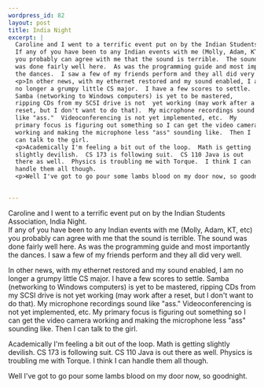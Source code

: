 ```yaml
--- 
wordpress_id: 82
layout: post
title: India Night
excerpt: |
  Caroline and I went to a terrific event put on by the Indian Students Association, India Night.  
  If any of you have been to any Indian events with me (Molly, Adam, KT, etc) 
  you probably can agree with me that the sound is terrible.  The sound 
  was done fairly well here.  As was the programming guide and most importantly 
  the dances.  I saw a few of my friends perform and they all did very well.
  <p>In other news, with my ethernet restored and my sound enabled, I am 
  no longer a grumpy little CS major.  I have a few scores to settle.  
  Samba (networking to Windows computers) is yet to be mastered, 
  ripping CDs from my SCSI drive is not  yet working (may work after a 
  reset, but I don't want to do that).  My microphone recordings sound 
  like "ass."  Videoconferencing is not yet implemented, etc.  My 
  primary focus is figuring out something so I can get the video camera 
  working and making the microphone less "ass" sounding like.  Then I 
  can talk to the girl.
  <p>Academically I'm feeling a bit out of the loop.  Math is getting 
  slightly devilish.  CS 173 is following suit.  CS 110 Java is out 
  there as well.  Physics is troubling me with Torque.  I think I can 
  handle them all though.
  <p>Well I've got to go pour some lambs blood on my door now, so goodnight.
  

---
```

Caroline and I went to a terrific event put on by the Indian Students Association, India Night.  
If any of you have been to any Indian events with me (Molly, Adam, KT, etc) 
you probably can agree with me that the sound is terrible.  The sound 
was done fairly well here.  As was the programming guide and most importantly 
the dances.  I saw a few of my friends perform and they all did very well.
<p>In other news, with my ethernet restored and my sound enabled, I am 
no longer a grumpy little CS major.  I have a few scores to settle.  
Samba (networking to Windows computers) is yet to be mastered, 
ripping CDs from my SCSI drive is not  yet working (may work after a 
reset, but I don't want to do that).  My microphone recordings sound 
like "ass."  Videoconferencing is not yet implemented, etc.  My 
primary focus is figuring out something so I can get the video camera 
working and making the microphone less "ass" sounding like.  Then I 
can talk to the girl.
<p>Academically I'm feeling a bit out of the loop.  Math is getting 
slightly devilish.  CS 173 is following suit.  CS 110 Java is out 
there as well.  Physics is troubling me with Torque.  I think I can 
handle them all though.
<p>Well I've got to go pour some lambs blood on my door now, so goodnight.

